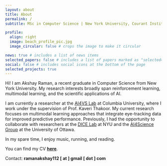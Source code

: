 ```yaml
---
layout: about
title: About
permalink: /
subtitle: MSc in Computer Science | New York University, Courant Institute

profile:
  align: right
  image: beach_profile_pic.jpg
  image_circular: false # crops the image to make it circular

news: true # includes a list of news items
selected_papers: false # includes a list of papers marked as "selected={true}"
social: false # includes social icons at the bottom of the page
selected_projects: true
---
```


Hi! I am Akshay Raman, a recent graduate in Computer Science from New York University. My research interests broadly span reinforcement learning, multimodal learning, and the scientific applications of AI.

I am currently a researcher at the <a href="https://www.ai4vslab.org/">AI4VS Lab</a> at Columbia University, where I work under the supervision of Prof. Kaveri Thakoor. My current research focuses on multimodal learning approaches that integrate eye-tracking data for improved predictive performance. Previously, I had the opportunity to collaborate with researchers at the <a href="https://chinmayhegde.github.io/lab/">DICE Lab</a> at NYU and the <a href="https://agerolin.github.io/">AI4Science Group</a> at the University of Ottawa.

In my spare time, I enjoy music, running, and reading.

You can find my CV <b> <a href="cv">here</a></b>.

Contact: <b> ramanakshay112 \[ at \] gmail \[ dot \] com </b>
